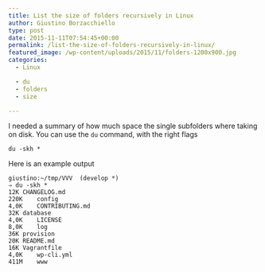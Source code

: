 ```yaml
---
title: List the size of folders recursively in Linux
author: Giustino Borzacchiello
type: post
date: 2015-11-11T07:54:45+00:00
permalink: /list-the-size-of-folders-recursively-in-linux/
featured_image: /wp-content/uploads/2015/11/folders-1200x900.jpg
categories:
  - Linux

  - du
  - folders
  - size

---
```

I needed a summary of how much space the single subfolders where taking on disk. You can use the `du` command, with the right flags

    du -skh *
    

Here is an example output

    giustino:~/tmp/VVV  (develop *)
    ⇒ du -skh *
    12K CHANGELOG.md
    220K    config
    4,0K    CONTRIBUTING.md
    32K database
    4,0K    LICENSE
    8,0K    log
    36K provision
    20K README.md
    16K Vagrantfile
    4,0K    wp-cli.yml
    411M    www